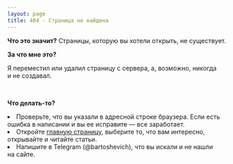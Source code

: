 ```yaml
---
layout: page
title: 404 - Страница не найдена
---
```





**Что это значит?**
Страницы, которую вы&nbsp;хотели открыть, не&nbsp;существует.
</div>
 
**За что мне это?**
<p>Я&nbsp;переместил или удалил страницу с&nbsp;сервера, а, возможно, никогда и&nbsp;не&nbsp;создавал.</p>
</div>
<p>&nbsp;</p>

**Что делать-то?**
<li>Проверьте, что вы&nbsp;указали в&nbsp;адресной строке браузера. Если есть ошибка в&nbsp;написании и&nbsp;вы&nbsp;ее&nbsp;исправите&nbsp;— все заработает.</li> <li>Откройте <a href="/" >главную страницу</a>, выберите&nbsp;то, что вам интересно, открывайте и&nbsp;читайте статьи.</li> <li>Напишите в&nbsp;Telegram (@bartoshevich), что вы&nbsp;искали и&nbsp;не&nbsp;нашли на&nbsp;сайте.</li></ul></div>
</div>
